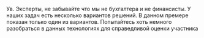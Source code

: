 Ув. Эксперты, не забывайте что мы не бухгалтера и не финансисты. У наших задач есть несколько вариантов решений. В данном премере показан только один из вариантов.
Попытайтесь хоть немного разобраться в данных технологиях для справедливой оценки участника

